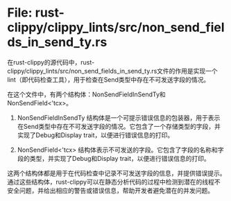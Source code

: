 # File: rust-clippy/clippy_lints/src/non_send_fields_in_send_ty.rs

在rust-clippy的源代码中，rust-clippy/clippy_lints/src/non_send_fields_in_send_ty.rs文件的作用是实现一个lint（即代码检查工具），用于检查在Send类型中存在不可发送字段的情况。

在这个文件中，有两个结构体：NonSendFieldInSendTy和NonSendField<'tcx>。

1. NonSendFieldInSendTy 结构体是一个可提示错误信息的包装器，用于表示在Send类型中存在不可发送字段的情况。它包含了一个存储类型的字段，并实现了Debug和Display trait，以便进行错误信息的打印。

2. NonSendField<'tcx> 结构体表示不可发送的字段。它包含了字段的名称和字段的类型，并实现了Debug和Display trait，以便进行错误信息的打印。

这两个结构体都是用于在代码检查中记录不可发送字段的信息，并提供错误提示。通过这些结构体，rust-clippy可以在静态分析代码的过程中检测到潜在的线程不安全问题，并给出相应的警告或错误信息，帮助开发者避免潜在的并发问题。

